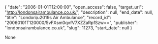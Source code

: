 {
  "date": "2006-01-01T12:00:00", 
  "open_access": false, 
  "target_url": "http://londonsairambulance.co.uk/", 
  "description": null, 
  "end_date": null, 
  "title": "London\u2019s Air Ambulance", 
  "record_id": "20060101T120000/5vFXsm0qvfV7XZZaRpfSzw==", 
  "publisher": "londonsairambulance.co.uk", 
  "slug": 11273, 
  "start_date": null
}

None